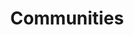 ---
# This topic lives at
# https://digital.gov/topics/communities

# Topic Title
title: "Communities"

# description — keep it short and clear
# summary: ""

# Weight
weight: 1

# For more information on managing topics,
# see https://github.com/GSA/digitalgov.gov/wiki/topics
---